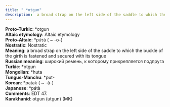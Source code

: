 ```yaml
---
title: " *otgun"
description:  a broad strap on the left side of the saddle to which the buckle of the girth is fastened and secured with its tongue
---
```


<strong>Proto-Turkic</strong>:  *otgun<br>
<strong>Altaic etymology</strong>:  Altaic etymology<br>
<strong> Proto-Altaic</strong>:  *p`út`à ( ~ -o-)<br>
<strong>Nostratic</strong>:  Nostratic<br>
<strong>Meaning</strong>:  a broad strap on the left side of the saddle to which the buckle of the girth is fastened and secured with its tongue<br>
<strong>Russian meaning</strong>:  широкий ремень, к которому прикрепляется подпруга<br>
<strong>Turkic</strong>:  *otgun<br>
<strong>Mongolian</strong>:  *huta<br>
<strong>Tungus-Manchu</strong>:  *put-<br>
<strong>Korean</strong>:  *patak ( ~ -ă-)<br>
<strong>Japanese</strong>:  *pátà<br>
<strong>Comments</strong>:  EDT 47.<br>
<strong>Karakhanid</strong>:  otɣun (utɣun) (MK)<br>


